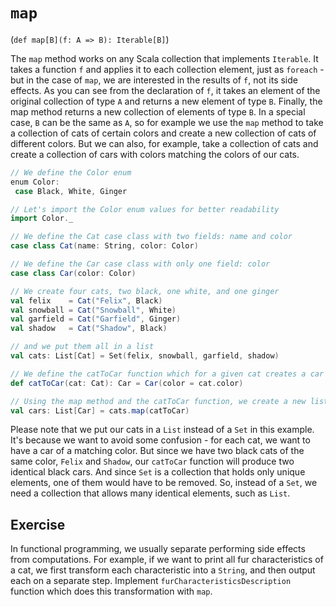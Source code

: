 # `map`
(`def map[B](f: A => B): Iterable[B]`)

The `map` method works on any Scala collection that implements `Iterable`. 
It takes a function `f` and applies it to each collection element, just as `foreach` - but in the case of `map`, we are interested in the results of `f`, not its side effects. 
As you can see from the declaration of `f`, it takes an element of the original collection of type `A` and returns a new element of type `B`. 
Finally, the map method returns a new collection of elements of type `B`. 
In a special case, `B` can be the same as `A`, so for example we use the `map` method to take a collection of cats of certain colors and create a new collection of cats of different colors. 
But we can also, for example, take a collection of cats and create a collection of cars with colors matching the colors of our cats.

```scala
// We define the Color enum
enum Color:
 case Black, White, Ginger

// Let's import the Color enum values for better readability
import Color._

// We define the Cat case class with two fields: name and color
case class Cat(name: String, color: Color)

// We define the Car case class with only one field: color
case class Car(color: Color)

// We create four cats, two black, one white, and one ginger
val felix    = Cat("Felix", Black)
val snowball = Cat("Snowball", White)
val garfield = Cat("Garfield", Ginger)
val shadow   = Cat("Shadow", Black)

// and we put them all in a list
val cats: List[Cat] = Set(felix, snowball, garfield, shadow)

// We define the catToCar function which for a given cat creates a car with the same color
def catToCar(cat: Cat): Car = Car(color = cat.color)

// Using the map method and the catToCar function, we create a new list of cars with the same color as our cats
val cars: List[Car] = cats.map(catToCar)
```

Please note that we put our cats in a `List` instead of a `Set` in this example. 
It's because we want to avoid some confusion - for each cat, we want to have a car of a matching color. 
But since we have two black cats of the same color, `Felix` and `Shadow`, our `catToCar` function will produce two identical black cars. And since `Set` is a collection that holds only unique elements, one of them would have to be removed.
So, instead of a `Set`, we need a collection that allows many identical elements, such as `List`.

## Exercise 

In functional programming, we usually separate performing side effects from computations. 
For example, if we want to print all fur characteristics of a cat, we first transform each characteristic into a `String`, and then output each on a separate step. 
Implement `furCharacteristicsDescription` function which does this transformation with `map`. 